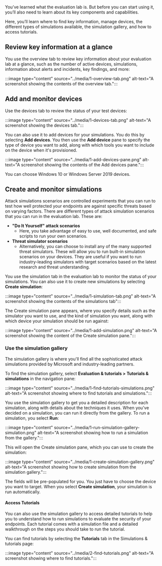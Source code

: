 You’ve learned what the evaluation lab is. But before you can start using it, you’ll also need to learn about its key components and capabilities.

Here, you’ll learn where to find key information, manage devices, the different types of simulations available, the simulation gallery, and how to access tutorials.

## Review key information at a glance

You use the overview tab to review key information about your evaluation lab at a glance, such as the number of active devices, simulations, information about alerts and incidents, key findings, and more:

:::image type="content" source="../media/1-overview-tab.png" alt-text="A screenshot showing the contents of the overview tab.":::

## Add and monitor devices

Use the devices tab to review the status of your test devices:

  :::image type="content" source="../media/1-devices-tab.png" alt-text="A screenshot showing the devices tab.":::

  You can also use it to add devices for your simulations. You do this by selecting **Add devices**. You then use the **Add device** pane to specify the type of device you want to add, along with which tools you want to include on the device when it's provisioned.

  :::image type="content" source="../media/1-add-devices-pane.png" alt-text="A screenshot showing the contents of the Add devices pane.":::

  You can choose Windows 10 or Windows Server 2019 devices.

## Create and monitor simulations

Attack simulations scenarios are controlled experiments that you can run to test how well protected your endpoints are against specific threats based on varying factors. There are different types of attack simulation scenarios that you can run in the evaluation lab. These are:

- **"Do It Yourself" attack scenarios**
  - Here, you take advantage of easy to use, well documented, and safe scripts to run your own scenarios.
- **Threat simulator scenarios**
  - Alternatively, you can choose to install any of the many supported threat simulators. These will allow you to run built-in simulation scenarios on your devices. They are useful if you want to run industry-leading simulators with target scenarios based on the latest research and threat understanding.

You use the simulation tab in the evaluation lab to monitor the status of your simulations. You can also use it to create new simulations by selecting **Create simulation**:

  :::image type="content" source="../media/1-simulation-tab.png" alt-text="A screenshot showing the contents of the simulations tab":::

The Create simulation pane appears, where you specify details such as the simulator you want to use, and the kind of simulation you want, along with which device your simulation should be run against:

  :::image type="content" source="../media/1-add-simulation.png" alt-text="A screenshot showing the content of the Create simulation pane.":::

### Use the simulation gallery

The simulation gallery is where you'll find all the sophisticated attack simulations provided by Microsoft and industry-leading partners.

To find the simulation gallery, select **Evaluation & tutorials > Tutorials & simulations** in the navigation pane:

:::image type="content" source="../media/1-find-tutorials-simulations.png" alt-text="A screenshot showing where to find tutorials and simulations.":::

You use the simulation gallery to get you a detailed description for each simulation, along with details about the techniques it uses. When you've decided on a simulation, you can run it directly from the gallery. To run a simulation, you select **Run**:

:::image type="content" source="../media/1-run-simulation-gallery-simulation.png" alt-text="A screenshot showing how to run a simulation from the gallery.":::

This will open the Create simulation pane, which you can use to create the simulation:

:::image type="content" source="../media/1-create-simulation-gallery.png" alt-text="A screenshot showing how to create simulation from the simulation gallery.":::

The fields will be pre-populated for you. You just have to choose the device you want to target. When you select **Create simulation**, your simulation is run automatically.

#### Access Tutorials

You can also use the simulation gallery to access detailed tutorials to help you to understand how to run simulations to evaluate the security of your endpoints. Each tutorial comes with a simulation file and a detailed walkthrough on the steps you should take to run the tutorial.

You can find tutorials by selecting the **Tutorials** tab in the Simulations & tutorials page:

:::image type="content" source="../media/2-find-tutorials.png" alt-text="A screenshot showing where to find tutorials.":::
